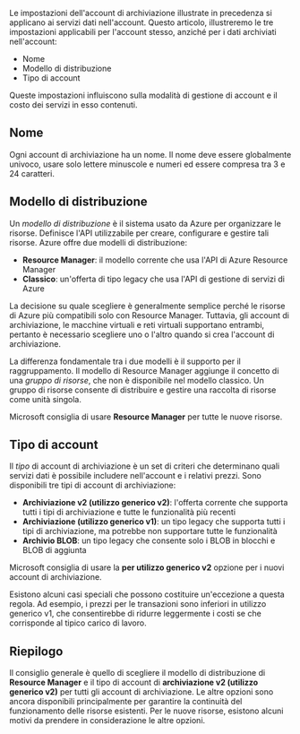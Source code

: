 Le impostazioni dell'account di archiviazione illustrate in precedenza si applicano ai servizi dati nell'account. Questo articolo, illustreremo le tre impostazioni applicabili per l'account stesso, anziché per i dati archiviati nell'account:

- Nome
- Modello di distribuzione
- Tipo di account

Queste impostazioni influiscono sulla modalità di gestione di account e il costo dei servizi in esso contenuti.

## <a name="name"></a>Nome

Ogni account di archiviazione ha un nome. Il nome deve essere globalmente univoco, usare solo lettere minuscole e numeri ed essere compresa tra 3 e 24 caratteri.

## <a name="deployment-model"></a>Modello di distribuzione

Un _modello di distribuzione_ è il sistema usato da Azure per organizzare le risorse. Definisce l'API utilizzabile per creare, configurare e gestire tali risorse. Azure offre due modelli di distribuzione:

- **Resource Manager**: il modello corrente che usa l'API di Azure Resource Manager
- **Classico**: un'offerta di tipo legacy che usa l'API di gestione di servizi di Azure

La decisione su quale scegliere è generalmente semplice perché le risorse di Azure più compatibili solo con Resource Manager. Tuttavia, gli account di archiviazione, le macchine virtuali e reti virtuali supportano entrambi, pertanto è necessario scegliere uno o l'altro quando si crea l'account di archiviazione.

La differenza fondamentale tra i due modelli è il supporto per il raggruppamento. Il modello di Resource Manager aggiunge il concetto di una _gruppo di risorse_, che non è disponibile nel modello classico. Un gruppo di risorse consente di distribuire e gestire una raccolta di risorse come unità singola.

Microsoft consiglia di usare **Resource Manager** per tutte le nuove risorse.

## <a name="account-kind"></a>Tipo di account

Il _tipo_ di account di archiviazione è un set di criteri che determinano quali servizi dati è possibile includere nell'account e i relativi prezzi. Sono disponibili tre tipi di account di archiviazione:

- **Archiviazione v2 (utilizzo generico v2)**: l'offerta corrente che supporta tutti i tipi di archiviazione e tutte le funzionalità più recenti
- **Archiviazione (utilizzo generico v1)**: un tipo legacy che supporta tutti i tipi di archiviazione, ma potrebbe non supportare tutte le funzionalità
- **Archivio BLOB**: un tipo legacy che consente solo i BLOB in blocchi e BLOB di aggiunta

Microsoft consiglia di usare la **per utilizzo generico v2** opzione per i nuovi account di archiviazione.

Esistono alcuni casi speciali che possono costituire un'eccezione a questa regola. Ad esempio, i prezzi per le transazioni sono inferiori in utilizzo generico v1, che consentirebbe di ridurre leggermente i costi se che corrisponde al tipico carico di lavoro.

## <a name="summary"></a>Riepilogo

Il consiglio generale è quello di scegliere il modello di distribuzione di **Resource Manager** e il tipo di account di **archiviazione v2 (utilizzo generico v2)** per tutti gli account di archiviazione. Le altre opzioni sono ancora disponibili principalmente per garantire la continuità del funzionamento delle risorse esistenti. Per le nuove risorse, esistono alcuni motivi da prendere in considerazione le altre opzioni.
